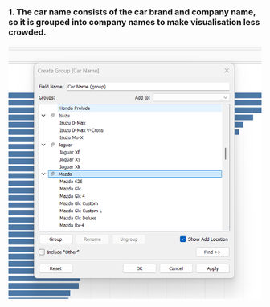 ### 1. The car name consists of the car brand and company name, so it is grouped into company names to make visualisation less crowded.

![image](Grouping%20in%20Tableau.png)
